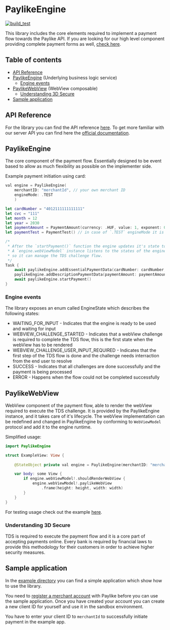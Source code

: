 # PaylikeEngine

[![build_test](/../../actions/workflows/build_test.yml/badge.svg?branch=main)](/../../actions/workflows/build_test.yml)

This library includes the core elements required to implement a payment flow towards the Paylike API.
If you are looking for our high level component providing complete payment forms as well, [check here](https://github.com/paylike/swift-sdk).

## Table of contents
* [API Reference](#api-reference)
* [PaylikeEngine](#paylikeengine) (Underlying business logic service)
    * [Engine events](#engine-events)
* [PaylikeWebView](#paylikeWebView) (WebView composable)
    * [Understanding 3D Secure](#understanding-tds)
* [Sample application](#sample-application)

## API Reference

For the library you can find the API reference [here](https://paylike.io/integration/documentation).
To get more familiar with our server API you can find here the [official documentation](https://github.com/paylike/api-reference).

## PaylikeEngine

The core component of the payment flow.
Essentially designed to be event based to allow as much flexibility as possible on the implementer side.

Example payment initiation using card:
```swift
val engine = PaylikeEngine(
    merchantID: "merchantId", // your own merchant ID
    engineMode: .TEST 
    )

let cardNumber = "4012111111111111"
let cvc = "111"
let month = 12
let year = 2030
let paymentAmount = PaymentAmount(currency: .HUF, value: 1, exponent: 0)
let paymentTest = PaymentTest() // in case of `.TEST` engineMode it is needed to include `PaymentTest` data

/*
 * After the `startPayment()` function the engine updates it's state to render TDS webView challenge.
 * A `engine.webViewModel` instance listens to the states of the engine,
 * so it can manage the TDS challenge flow.
 */
Task {
    await paylikeEngine.addEssentialPaymentData(cardNumber: cardNumber, cvc: cvc, month: month, year: year)
    paylikeEngine.addDescriptionPaymentData(paymentAmount: paymentAmount, paymentTestData: paymentTest)
    await paylikeEngine.startPayment()
}
```

### Engine events

The library exposes an enum called EngineState which describes the following states:

- WAITING_FOR_INPUT - Indicates that the engine is ready to be used and waiting for input
- WEBVIEW_CHALLENGE_STARTED - Indicates that a webView challenge is required to complete the TDS flow, this is the first state when the webView has to be rendered
- WEBVIEW_CHALLENGE_USER_INPUT_REQUIRED - Indicates that the first step of the TDS flow is done and the challenge needs interraction from the end user to resolve
- SUCCESS - Indicates that all challenges are done successfully and the payment is being processed
- ERROR - Happens when the flow could not be completed successfully

## PaylikeWebView

WebView component of the payment flow, able to render the webView required to execute the TDS challenge.
It is provided by the PaylikeEngine instance, and it takes care of it's lifecycle.
The webView implementation can be redefined and changed in PaylikeEngine by conforming to `WebViewModel` protocol and add it to the engine runtime.

Simplified usage:
```swift
import PaylikeEngine

struct ExampleView: View {
    
    @StateObject private val engine = PaylikeEngine(merchantID: "merchantId", engineMode: .TEST)

    var body: some View {
        if engine.webViewModel!.shouldRenderWebView {
            engine.webViewModel!.paylikeWebView
                .frame(height: height, width: width)
        }
    }
}
```

For testing usage check out the example [here](/#sample-application).

### Understanding 3D Secure

TDS is required to execute the payment flow and it is a core part of accepting payments online. Every bank is required by financial laws to provide this methodology for their customers in order to achieve higher security measures.

## Sample application

In the [example directory](/tree/main/ExampleApp) you can find a simple application which show how to use the library.

You need to [register a merchant account](https://paylike.io/sign-up) with Paylike before you can use the sample application. Once you have created your account you can create a new client ID for yourself and use it in the sandbox environment.

You have to enter your client ID to `merchantId` to successfully initiate payment in the example app.
